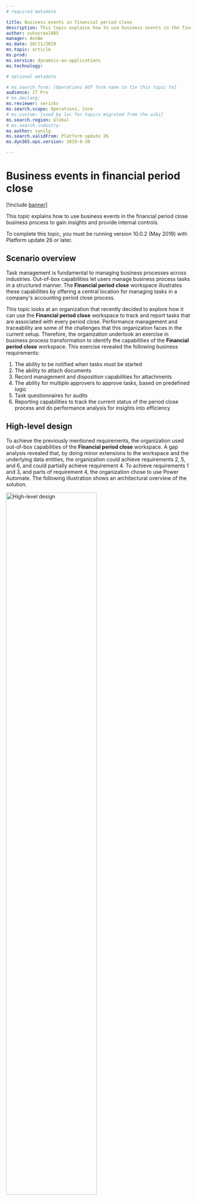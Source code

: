```yaml
---
# required metadata

title: Business events in financial period close
description: This topic explains how to use business events in the financial period close business process to gain insights and provide internal controls.
author: suhasrao1985
manager: AnnBe
ms.date: 10/11/2019
ms.topic: article
ms.prod: 
ms.service: dynamics-ax-applications
ms.technology: 

# optional metadata

# ms.search.form: [Operations AOT form name to tie this topic to]
audience: IT Pro
# ms.devlang: 
ms.reviewer: sericks
ms.search.scope: Operations, Core
# ms.custom: [used by loc for topics migrated from the wiki]
ms.search.region: Global 
# ms.search.industry: 
ms.author: sunilg
ms.search.validFrom: Platform update 26
ms.dyn365.ops.version: 2019-6-30 

---
```


# Business events in financial period close
[!include [banner](../../includes/banner.md)]

This topic explains how to use business events in the financial period close business process to gain insights and provide internal controls.

To complete this topic, you must be running version 10.0.2 (May 2019) with Platform update 26 or later.

## Scenario overview

Task management is fundamental to managing business processes across industries. Out-of-box capabilities let users manage business process tasks in a structured manner. The **Financial period close** workspace illustrates these capabilities by offering a central location for managing tasks in a company's accounting period close process.

This topic looks at an organization that recently decided to explore how it can use the **Financial period close** workspace to track and report tasks that are associated with every period close. Performance management and traceability are some of the challenges that this organization faces in the current setup. Therefore, the organization undertook an exercise in business process transformation to identify the capabilities of the **Financial period close** workspace. This exercise revealed the following business requirements:

1. The ability to be notified when tasks must be started
2. The ability to attach documents
3. Record management and disposition capabilities for attachments
4. The ability for multiple approvers to approve tasks, based on predefined logic
5. Task questionnaires for audits
6. Reporting capabilities to track the current status of the period close process and do performance analysis for insights into efficiency

## High-level design

To achieve the previously mentioned requirements, the organization used out-of-box capabilities of the **Financial period close** workspace. A gap analysis revealed that, by doing minor extensions to the workspace and the underlying data entities, the organization could achieve requirements 2, 5, and 6, and could partially achieve requirement 4. To achieve requirements 1 and 3, and parts of requirement 4, the organization chose to use Power Automate. The following illustration shows an architectural overview of the solution.

<img alt="High-level design" src="../../media/Image1.PNG" width="70%">

## Managing attachments by using Microsoft Power Automate and SharePoint Online

Accountants view their tasks in the **Financial period close** workspace and start to work on them. Attachments are added to the task by using a SharePoint Online document type. SharePoint triggers in Microsoft Power Automate are used to trigger the Power Automate that is shown in the following illustration. This Power Automate updates the SharePoint metadata with metadata from the task in the **Financial period close** workspace. SharePoint columns were created for this purpose in the document library. A separate attachment data entity was created to hold the attachment metadata for every attachment that is added to the **Financial period close** workspace. Fields from the custom entity were mapped to the SharePoint Online columns in the Power Automate. When documents that use the specified document type are created in the predefined SharePoint Online library, Power Automate is triggered, obtains the metadata from the custom data entity, and updates the document's metadata columns in SharePoint Online.

<img alt="Power Automate for managing attachments" src="../../media/Image2.png" width="70%">

## Enabling internal controls by using business events and Power Automate

As accountants complete their tasks, and the tasks become ready for review, the value of the **Review status** custom field is updated to **Ready for review**. The Power Automate gets triggered by the **When the change-based alert is triggered** business event when this update is made. The payload of this business event contains the task name and the area name. The Power Automate uses the combination of the task name and area name, together with the value of the **Review status** field, to route the task through an email-based workflow that is orchestrated by Power Automate. The Power Automate waits for approval, add new comments to the task log, and updates the task in the **Financial period close** workspace , based on both the outcome of the approval process and related metadata. Custom data entities were built in to query and update the **Financial period close** workspace by using Power Automate.

### Subscribing to the business event

The following example describes the general steps for subscribing to a change-based alert business event.

1. Add the connector trigger to the Power Automate app, and subscribe to the change-based alert business event.

    <img alt="Subscribing to the business event" src="../../media/Image3.png" width="70%">

2. Parse the business event payload.

    When the business event is triggered, it triggers Power Automate. This business event contains a payload. In this step, the payload is parsed, and the required variables are initialized.

    <img alt="Parsing the business event payload" src="../../media/Image4.PNG" width="70%">

3. Retrieve the task, based on the values from the payload.

    When the task is updated, the business event triggers Power Automate. At that point, after the payload has been parsed, you will know basic information about the task. In this step, the custom data entity is used to retrieve more information about the task.

    <img alt="Retrieving the task" src="../../media/Image5.png" width="70%">

4. Retrieve approvers from the Microsoft Excel file, based on the criteria.

    Next, you must determine the list of approvers, so that you can send the approval request in the appropriate manner. This list is a custom Excel file in a SharePoint Online library. In this step, you query the Excel file to get the list of approvers. You also get the links to the attachments for each task, so that you can send the attachments to the approvers.

    <img alt="Retrieving approvers" src="../../media/Image6.png" width="70%">

5. Prepare to send the request for approval.

    In this step, you prepare Power Automate to send the approval request by using all the information that was gathered and assembled in the previous step.

    <img alt="Preparing to send the request for approval, part 1" src="../../media/Image7.png" width="70%">

    <img alt="Preparing to send the request for approval, part 2" src="../../media/Image8.png" width="70%">

    <img alt="Preparing to send the request for approval, part 3" src="../../media/Image9.png" width="70%">

6. Start the approval process.

    In this step, the approval request is sent from Power Automate.

    <img alt="Starting the approval process" src="../../media/Image10.png" width="70%">

7. Process the approval action that is taken by approvers.

    After the approvers receive the approval request and take action, the Power Automate is notified, and additional processing is done.

    <img alt="Processing the approval action" src="../../media/Image11.png" width="70%">

8. Update the task with the approval outcome.

    Based on the outcome of the approval process, the task is updated with the result.

    <img alt="Updating the task, part 1" src="../../media/Image12.png" width="70%">

    <img alt="Updating the task, part 2" src="../../media/Image13.png" width="70%">

## Conclusion

For the business requirements of the organization that is described in this topic, this solution involves minimal development and relies mostly on the **Financial period close** workspace, business events, SharePoint Online, and Power Automate to drive functionality. Development is restricted to the addition of fields to pages, the creation of custom data entities, and changes to page labels. Power Automate also provides greater flexibility in the approval process. Because the solution takes advantage of the various applications in the Microsoft 365 suite, internal users can use applications that they are already familiar with. Therefore, the amount of change management that is required is limited.

In conclusion, business events offer unique opportunities for extending functionality but also let you avoid extensive in-app customizations. Here are some things to consider before you start to use business events:

- Establish the security requirements of your solution. Business events honor role-based security. This behavior can be beneficial in some use cases.
- Business events functionality continues to get enhanced. Be on the lookout for new capabilities.

Business events and Power Automate offer great opportunities for implementing low-code or no-code extensions. The important thing is that you identify opportunities where this framework can help, but that you also understand some of the limitations.

